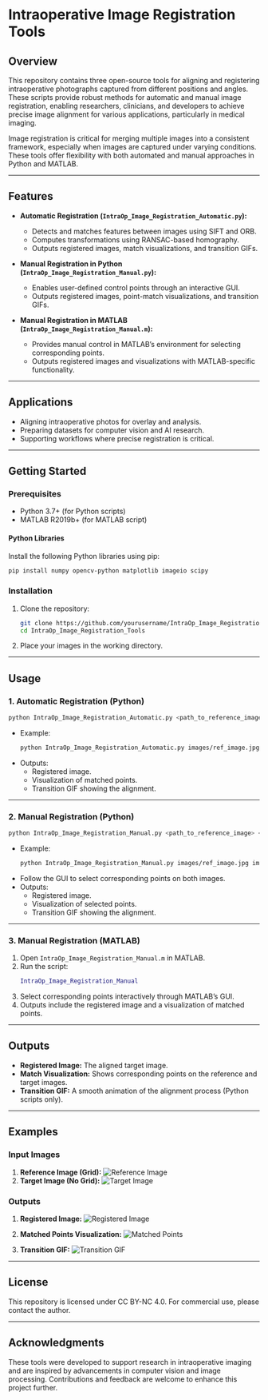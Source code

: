 
# **Intraoperative Image Registration Tools**

## **Overview**
This repository contains three open-source tools for aligning and registering intraoperative photographs captured from different positions and angles. These scripts provide robust methods for automatic and manual image registration, enabling researchers, clinicians, and developers to achieve precise image alignment for various applications, particularly in medical imaging.

Image registration is critical for merging multiple images into a consistent framework, especially when images are captured under varying conditions. These tools offer flexibility with both automated and manual approaches in Python and MATLAB.

---

## **Features**
- **Automatic Registration (`IntraOp_Image_Registration_Automatic.py`):**
  - Detects and matches features between images using SIFT and ORB.
  - Computes transformations using RANSAC-based homography.
  - Outputs registered images, match visualizations, and transition GIFs.

- **Manual Registration in Python (`IntraOp_Image_Registration_Manual.py`):**
  - Enables user-defined control points through an interactive GUI.
  - Outputs registered images, point-match visualizations, and transition GIFs.

- **Manual Registration in MATLAB (`IntraOp_Image_Registration_Manual.m`):**
  - Provides manual control in MATLAB’s environment for selecting corresponding points.
  - Outputs registered images and visualizations with MATLAB-specific functionality.

---

## **Applications**
- Aligning intraoperative photos for overlay and analysis.
- Preparing datasets for computer vision and AI research.
- Supporting workflows where precise registration is critical.

---

## **Getting Started**

### **Prerequisites**
- Python 3.7+ (for Python scripts)
- MATLAB R2019b+ (for MATLAB script)

#### **Python Libraries**
Install the following Python libraries using pip:
```bash
pip install numpy opencv-python matplotlib imageio scipy
```

### **Installation**
1. Clone the repository:
   ```bash
   git clone https://github.com/yourusername/IntraOp_Image_Registration_Tools.git
   cd IntraOp_Image_Registration_Tools
   ```
2. Place your images in the working directory.

---

## **Usage**

### **1. Automatic Registration (Python)**
```bash
python IntraOp_Image_Registration_Automatic.py <path_to_reference_image> <path_to_target_image>
```
- Example:
  ```bash
  python IntraOp_Image_Registration_Automatic.py images/ref_image.jpg images/target_image.jpg
  ```
- Outputs:
  - Registered image.
  - Visualization of matched points.
  - Transition GIF showing the alignment.

---

### **2. Manual Registration (Python)**
```bash
python IntraOp_Image_Registration_Manual.py <path_to_reference_image> <path_to_target_image>
```
- Example:
  ```bash
  python IntraOp_Image_Registration_Manual.py images/ref_image.jpg images/target_image.jpg
  ```
- Follow the GUI to select corresponding points on both images.
- Outputs:
  - Registered image.
  - Visualization of selected points.
  - Transition GIF showing the alignment.

---

### **3. Manual Registration (MATLAB)**
1. Open `IntraOp_Image_Registration_Manual.m` in MATLAB.
2. Run the script:
   ```matlab
   IntraOp_Image_Registration_Manual
   ```
3. Select corresponding points interactively through MATLAB’s GUI.
4. Outputs include the registered image and a visualization of matched points.

---

## **Outputs**
- **Registered Image:** The aligned target image.
- **Match Visualization:** Shows corresponding points on the reference and target images.
- **Transition GIF:** A smooth animation of the alignment process (Python scripts only).

---

## **Examples**
### **Input Images**
1. **Reference Image (Grid):**
   ![Reference Image](/Example_Inputs/DSC01756.JPG)
2. **Target Image (No Grid):**
   ![Target Image](/Example_Inputs/DSC01761.JPG)

### **Outputs**
1. **Registered Image:**
   ![Registered Image](Example_Outputs/Output_MatlabManual/RegisteredNoGrid.jpg)

2. **Matched Points Visualization:**
   ![Matched Points](/Example_Outputs/Output_PythonAutomatic/matches_orb_flann.jpg)

3. **Transition GIF:**
   ![Transition GIF](Example_Outputs/Output_MatlabManual/Registered_Animation.gif)

---

## **License**
This repository is licensed under CC BY-NC 4.0. For commercial use, please contact the author.

---

## **Acknowledgments**
These tools were developed to support research in intraoperative imaging and are inspired by advancements in computer vision and image processing. Contributions and feedback are welcome to enhance this project further.

